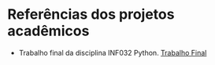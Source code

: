 # Referências dos projetos acadêmicos

- Trabalho final da disciplina INF032 Python.
[Trabalho Final](INF032-Codes/Trabalho-Final.py)